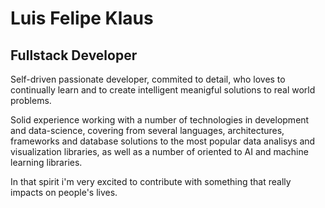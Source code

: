 # Luis Felipe Klaus
## Fullstack Developer

Self-driven passionate developer, commited to detail, who loves to continually learn and to create intelligent meanigful solutions to real world problems. 

Solid experience working with a number of technologies in development and data-science, covering from several languages, architectures, frameworks and database solutions to the most popular data analisys and visualization libraries, as well as a number of oriented to AI and machine learning libraries. 

In that spirit i'm very excited to contribute with something that really impacts on people's lives.




